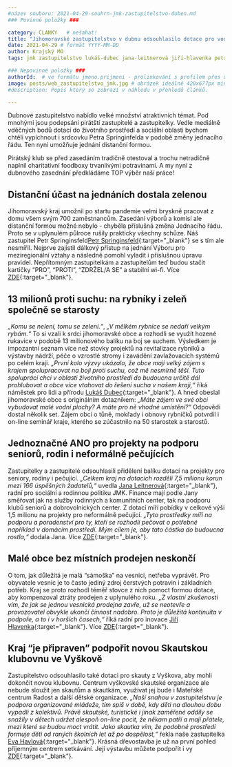 ```yaml
---
#název souboru: 2021-04-29-souhrn-jmk-zastupitelstvo-duben.md
### Povinné položky ###

category: CLANKY   # nešahat!
title: "Jihomoravské zastupitelstvo v dubnu odsouhlasilo dotace pro vodu, péči i malé prodejny"
date: 2021-04-29 # formát YYYY-MM-DD
author: Krajský MO
tags: jmk zastupitelstvo lukáš-dubec jana-leitnerová jiří-hlavenka petr-springinsfeld eva-havlová # kategorie odděleny mezerami, např. volby zemědělství životní-prostředí piráti (viz https://jihomoravsky.pirati.cz/tags/)

### Nepovinné položky ###
authorId:  # ve formátu jmeno.prijmeni - prolinkování s profilem přes uid
image: posts/web_zastupitelstvo_jmk.jpg # obrázek ideálně 420x677px minifikovaný přes https://tinypng.com/
#description: Popis který se zobrazí v náhledu v přehledů článků.

---
```


Dubnové zastupitelstvo nabídlo velké množství atraktivních témat. Pod mnohými jsou podepsáni pirátští zastupitelé a zastupitelky. Vedle mediálně vděčných bodů dotací do životního prostředí a sociální oblasti bychom chtěli vypíchnout i srdcovku Petra Springinfelda v podobě změny jednacího řádu. Ten nyní umožňuje jednání distanční formou. 

Pirátský klub se před zasedáním tradičně otestoval a trochu netradičně naplnil charitativní foodboxy trvanlivými potravinami. A my nyní z dubnového zasednání předkládáme TOP výběr naší práce!

## **Distanční účast na jednáních dostala zelenou**

Jihomoravský kraj umožnil po startu pandemie velmi bryskně pracovat z domu všem svým 700 zaměstnancům. Zasedání výborů a komisí ale distanční formou možné nebylo - chyběla příslušná změna Jednacího řádu. Proto se v uplynulém půlroce rušily prakticky všechny schůze. Náš zastupitel Petr Springinsfeld[Petr Springinsfeld](https://jihomoravsky.pirati.cz/lide/petr-springinsfeld){:target="_blank"} se s tím ale nesmířil. Nejprve zajistil dálkový přístup na jednání Výboru pro meziregionální vztahy a následně pomohl vyladit i příslušnou úpravu pravidel. Nepřítomným zastupitelkám a zastupitelům teď budou stačit kartičky “PRO”, “PROTI”, “ZDRŽEL/A SE” a stabilní wi-fi. Více [ZDE](https://jihomoravsky.pirati.cz/aktuality/springinsfeld-kraj-musi-umoznit-dalkove-jednani.html){:target="_blank"}.

## **13 milionů proti suchu: na rybníky i zeleň společně se starosty**

*„Komu se nelení, tomu se zelení.“*, *„V mělkém rybníce se nedaří velkým rybám.“* To si vzali k srdci jihomoravské obce a rozhodli se využít hozené rukavice v podobě 13 milionového balíku na boj se suchem. Výsledkem je impozantní seznam více než stovky projektů na revitalizace rybníků a výstavby nádrží, péče o vzrostlé stromy i zavádění zavlažovacích systémů po celém kraji. *„První kolo výzvy ukázalo, že obce mají velký zájem s krajem spolupracovat na boji proti suchu, což mě nesmírně těší. Tuto spolupráci chci v oblasti životního prostředí do budoucna určitě dál prohlubovat a obce více vtahovat do řešení sucha v našem kraji,“* říká náměstek pro lidi a přírodu [Lukáš Dubec](https://jihomoravsky.pirati.cz/lide/lukas-dubec/){:target="_blank"}. A hned obeslal jihomoravské obce s originálním dotazníkem: *„Máte zájem ve své obci vybudovat malé vodní plochy? A máte pro ně vhodné umístění?“* Odpovědí dostal několik set. Zájem obcí o tůně, mokřady i obnovy rybníčků potvrdil i on-line seminář kraje, kterého se zúčastnilo na 50 starostek a starostů. 

## **Jednoznačné ANO pro projekty na podporu seniorů, rodin i neformálně pečujících**

Zastupitelky a zastupitelé odsouhlasili přidělení balíku dotací na projekty pro seniory, rodiny i pečující. *„Celkem kraj na dotacích rozdělí 7,5 milionu korun mezi 166 úspěšných žadatelů,“* uvedla [Jana Leitnerová](https://jihomoravsky.pirati.cz/lide/jana-leitnerova){:target="_blank"}, radní pro sociální a rodinnou politiku JMK. Finance mají podle Jany směřovat jak na služby rodinných a komunitních center, tak na podporu klubů seniorů a dobrovolnických center. Z dotací míří pobídky v celkové výši 1,5 milionu na projekty pro neformálně pečující. *„Tyto prostředky míří na podporu a poradenství pro ty, kteří se rozhodli pečovat o potřebné například v domácím prostředí. Mým cílem je, aby tato částka do budoucna rostla,“* dodala Jana. Více [ZDE](https://www.kr-jihomoravsky.cz/Default.aspx?ID=436212&TypeID=2){:target="_blank"}.

## **Malé obce bez místních prodejen neskončí**

O tom, jak důležitá je malá “sámoška” na vesnici, netřeba vyprávět. Pro obyvatele vesnic je to často jediný zdroj čerstvých potravin i základních potřeb. Kraj se proto rozhodl téměř stovce z nich pomoct formou dotace, aby kompenzoval ztráty prodejen z uplynulého roku. *„Z vlastní zkušenosti vím, že jak se jednou vesnická prodejna zavře, už se neotevře a provozovatel obvykle ukončí činnost nadobro. Proto je důležitá kontinuita v podpoře, a to i v horších časech,“* říká radní pro inovace [Jiří Hlavenka](https://jihomoravsky.pirati.cz/lide/jiri-hlavenka){:target="_blank"}. Více [ZDE](https://jihomoravsky.pirati.cz/aktuality/jmk-dal-ctyri-miliony-malym-prodejnam.html){:target="_blank"}.

## **Kraj “je připraven” podpořit novou Skautskou klubovnu ve Vyškově**

Zastupitelstvo odsouhlasilo také dotaci pro skauty z Vyškova, aby mohli dokončit novou klubovnu. Centrum vyškovské skautské organizace ale nebude sloužit jen skautům a skautkám, využívat jej bude i Mateřské centrum Radost a další dětské organizace. *„Naší snahou v zastupitelstvu je podpora organizované mládeže, tím spíš v době, kdy děti na dlouhou dobu vypadli z kolektivů. Právě skautské, turistické i jinak zaměřené oddíly se snažily v dětech udržet alespoň on-line pocit, že někam patří a mají přátele, mezi které se budou moct vrátit. Jako skautka vím, že podobné prostředí formuje děti od raných školních let až po dospělost,“* řekla naše zastupitelka [Eva Havlová](https://jihomoravsky.pirati.cz/lide/eva-havlova/){:target="_blank"}. Krásná dřevostavba je už na první pohled příjemným centrem setkávání. Její výstavbu můžete podpořit i vy [ZDE](http://www.novaklubovna.jdem.cz/){:target="_blank"}.
